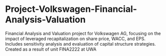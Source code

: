 # Project-Volkswagen-Financial-Analysis-Valuation
Financial Analysis and Valuation project for Volkswagen AG, focusing on the impact of leveraged recapitalization on share price, WACC, and EPS. Includes sensitivity analysis and evaluation of capital structure strategies. Created as a result of unit FINA2222 at UWA
